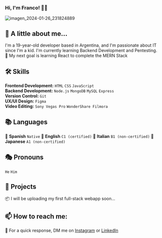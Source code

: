 ### Hi, I'm Franco! 👋🏻

![imagen_2024-01-26_231824889](https://github.com/franrenzulli/franrenzulli/assets/85003859/f47cb516-8903-4f79-a4a9-87f687300acd)

## 🚀 A little about me...
I'm a 19-year-old developer based in Argentina, and I'm passionate about IT since I'm a kid. I'm currently learning Backend Development and Pentesting.
🎯 My next goal is learning React to complete the MERN Stack 

## 🛠 Skills
**Frontend Development:** `HTML` `CSS` `JavaScript`<br> 
**Backend Development:** `Node.js` `MongoDB` `MySQL` `Express`<br>
**Version Control:** `Git`<br>
**UX/UI Design:** `Figma`<br>
**Video Editing:** `Sony Vegas Pro` `WonderShare Filmora`<br>

## 📚 Languages
🧉 **Spanish** `Native`
🍵 **English** `C1 (certified)`
🍝 **Italian** `B1 (non-certified)`
🍣 **Japanese** `A1 (non-certified)`

## 🎭 Pronouns
`He` `Him`

## 💼 Projects
📦 I will be uploading my first full-stack webapp soon... 

## 📫 How to reach me:
🔰 For a quick response, DM me on [Instagram](https://www.instagram.com/franrenzulli/) or [LinkedIn](https://www.linkedin.com/in/francorenzullidev/)

